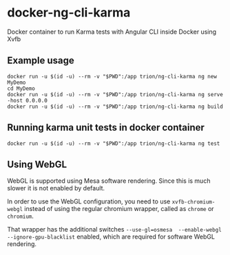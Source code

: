 # docker-ng-cli-karma

Docker container to run Karma tests with Angular CLI inside Docker using Xvfb

## Example usage
```
docker run -u $(id -u) --rm -v "$PWD":/app trion/ng-cli-karma ng new MyDemo
cd MyDemo
docker run -u $(id -u) --rm -v "$PWD":/app trion/ng-cli-karma ng serve -host 0.0.0.0
docker run -u $(id -u) --rm -v "$PWD":/app trion/ng-cli-karma ng build
```

## Running karma unit tests in docker container
```
docker run -u $(id -u) --rm -v "$PWD":/app trion/ng-cli-karma ng test
```

## Using WebGL
WebGL is supported using Mesa software rendering. Since this is much slower it is not enabled by default.

In order to use the WebGL configuration, you need to use `xvfb-chromium-webgl` instead of using the regular chromium wrapper, called as `chrome` or `chromium`.

That wrapper has the additional switches `--use-gl=osmesa  --enable-webgl --ignore-gpu-blacklist` enabled, which are required for software WebGL rendering.
